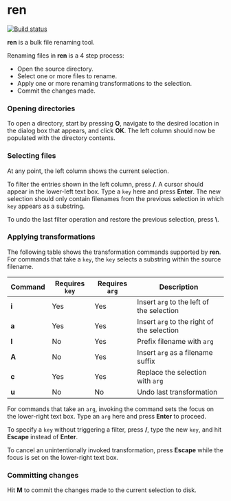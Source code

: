 # ren

[![Build status](https://ci.appveyor.com/api/projects/status/a45lh7ne89ojttxv?svg=true)](https://ci.appveyor.com/project/kmlmhnn/ren)

**ren** is a bulk file renaming tool.

Renaming files in **ren** is a 4 step process:
  - Open the source directory.
  - Select one or more files to rename.
  - Apply one or more renaming transformations to the selection.
  - Commit the changes made.

### Opening directories

To open a directory, start by pressing **O**, navigate to the desired location in the dialog box that appears, and click **OK**.
The left column should now be populated with the directory contents.

### Selecting files

At any point, the left column shows the current selection.

To filter the entries shown in the left column, press **/**.
A cursor should appear in the lower-left text box.
Type a `key` here and press **Enter**.
The new selection should only contain filenames from the previous selection in which `key` appears as a substring.

To undo the last filter operation and restore the previous selection, press **\\**.

### Applying transformations

The following table shows the transformation commands supported by **ren**.
For commands that take a `key`, the `key` selects a substring within the source filename.


| Command | Requires `key` | Requires `arg` | Description |
| ------- | -------------- | -------------- | ----------- |
| **i** | Yes | Yes | Insert `arg` to the left of the selection |
| **a** | Yes | Yes | Insert `arg` to the right of the selection |
| **I** | No | Yes | Prefix filename with `arg` |
| **A** | No | Yes | Insert `arg` as a filename suffix |
| **c** | Yes | Yes | Replace the selection with `arg` |
| **u** | No | No | Undo last transformation |

For commands that take an `arg`, invoking the command sets the focus on the lower-right text box.
Type an `arg` here and press **Enter** to proceed.

To specify a `key` without triggering a filter, press **/**, type the new `key`, and hit **Escape** instead of **Enter**.

To cancel an unintentionally invoked transformation, press **Escape** while the focus is set on the lower-right text box.

### Committing changes
Hit **M** to commit the changes made to the current selection to disk.
